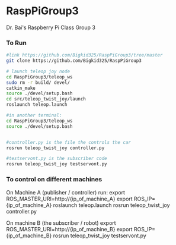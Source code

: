 # RaspPiGroup3
Dr. Bai's Raspberry Pi Class Group 3
### To Run

```bash
#link https://github.com/Bigkid325/RaspPiGroup3/tree/master
git clone https://github.com/Bigkid325/RaspPiGroup3

# launch teleop joy node
cd RaspPiGroup3/teleop_ws
sudo rm -r build/ devel/
catkin_make
source ./devel/setup.bash
cd src/teleop_twist_joy/launch
roslaunch teleop.launch

#in another terminal:
cd RaspPiGroup3/teleop_ws
source ./devel/setup.bash


#controller.py is the file the controls the car
rosrun teleop_twist_joy controller.py

#testservont.py is the subscriber code
rosrun teleop_twist_joy testservont.py
```
### To control on different machines
On Machine A (publisher / controller)
run:
 export ROS_MASTER_URI=http://{ip_of_machine_A}
 export ROS_IP={ip_of_machine_A}
 roslaunch teleop.launch
 rosrun teleop_twist_joy controller.py

On machine B (the subscriber / robot)
 export ROS_MASTER_URI=http://{ip_of_machine_B}
 export ROS_IP={ip_of_machine_B}
 rosrun teleop_twist_joy testservont.py
